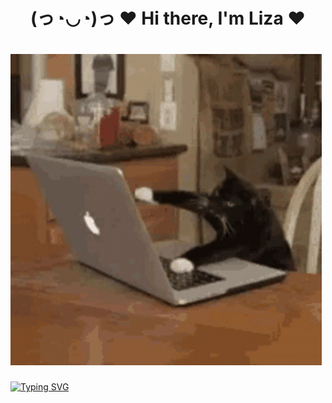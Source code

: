 <h1 align="center">(っ◔◡◔)っ ♥ Hi there, I'm Liza ♥</a> 



#  ![](https://github.com/LizaBereza/BerezaLiza/blob/main/hi.gif) 


[![Typing SVG](https://readme-typing-svg.herokuapp.com?color=8671F7&lines=Как+же+трудно+быть+программистом)](https://git.io/typing-svg)
